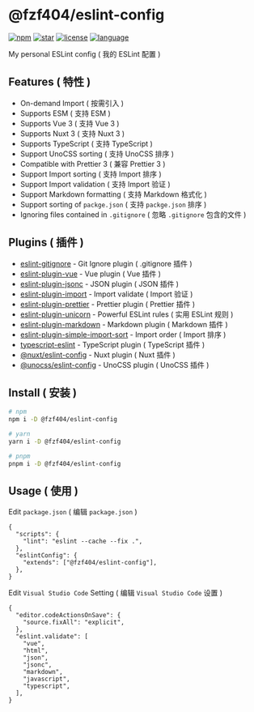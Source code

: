 # @fzf404/eslint-config

[![npm](https://img.shields.io/npm/v/@fzf404/eslint-config?style=flat&color=f03e3e)](https://npmjs.com/package/@fzf404/eslint-config)
[![star](https://img.shields.io/github/stars/fzf404/eslint-config?style=flat&color=1c7ed6)](https://github.com/fzf404/eslint-config)
[![license](https://img.shields.io/npm/l/@fzf404/eslint-config?style=flat&color=37b24d)](https://github.com/fzf404/eslint-config/blob/main/LICENSE)
[![language](https://img.shields.io/badge/language-简体中文-f76707)](https://github.com/fzf404/eslint-config)

My personal ESLint config ( 我的 ESLint 配置 )

## Features ( 特性 )

- On-demand Import ( 按需引入 )
- Supports ESM ( 支持 ESM )
- Supports Vue 3 ( 支持 Vue 3 )
- Supports Nuxt 3 ( 支持 Nuxt 3 )
- Supports TypeScript ( 支持 TypeScript )
- Support UnoCSS sorting ( 支持 UnoCSS 排序 )
- Compatible with Prettier 3 ( 兼容 Prettier 3 )
- Support Import sorting ( 支持 Import 排序 )
- Support Import validation ( 支持 Import 验证 )
- Support Markdown formatting ( 支持 Markdown 格式化 )
- Support sorting of `packge.json` ( 支持 `packge.json` 排序 )
- Ignoring files contained in `.gitignore` ( 忽略 `.gitignore` 包含的文件 )

## Plugins ( 插件 )

- [eslint-gitignore](https://github.com/mysticatea/eslint-gitignore) - Git Ignore plugin ( .gitignore 插件 )
- [eslint-plugin-vue](https://github.com/vuejs/eslint-plugin-vue) - Vue plugin ( Vue 插件 )
- [eslint-plugin-jsonc](https://github.com/ota-meshi/eslint-plugin-jsonc) - JSON plugin ( JSON 插件 )
- [eslint-plugin-import](https://github.com/import-js/eslint-plugin-import) - Import validate ( Import 验证 )
- [eslint-plugin-prettier](https://github.com/prettier/eslint-plugin-prettier) - Prettier plugin ( Prettier 插件 )
- [eslint-plugin-unicorn](https://github.com/sindresorhus/eslint-plugin-unicorn) - Powerful ESLint rules ( 实用 ESLint 规则 )
- [eslint-plugin-markdown](https://github.com/eslint/eslint-plugin-markdown) - Markdown plugin ( Markdown 插件 )
- [eslint-plugin-simple-import-sort](https://github.com/lydell/eslint-plugin-simple-import-sort) - Import order ( Import 排序 )
- [typescript-eslint](https://github.com/typescript-eslint/typescript-eslint) - TypeScript plugin ( TypeScript 插件 )
- [@nuxt/eslint-config](https://github.com/nuxt/eslint) - Nuxt plugin ( Nuxt 插件 )
- [@unocss/eslint-config](https://github.com/unocss/unocss/tree/main/packages/eslint-config) - UnoCSS plugin ( UnoCSS 插件 )

## Install ( 安装 )

```bash
# npm
npm i -D @fzf404/eslint-config

# yarn
yarn i -D @fzf404/eslint-config

# pnpm
pnpm i -D @fzf404/eslint-config
```

## Usage ( 使用 )

Edit `package.json` ( 编辑 `package.json` )

```jsonc
{
  "scripts": {
    "lint": "eslint --cache --fix .",
  },
  "eslintConfig": {
    "extends": ["@fzf404/eslint-config"],
  },
}
```

Edit `Visual Studio Code` Setting ( 编辑 `Visual Studio Code` 设置 )

```jsonc
{
  "editor.codeActionsOnSave": {
    "source.fixAll": "explicit",
  },
  "eslint.validate": [
    "vue",
    "html",
    "json",
    "jsonc",
    "markdown",
    "javascript",
    "typescript",
  ],
}
```
